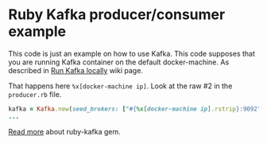 # Ruby Kafka producer/consumer example

This code is just an example on how to use Kafka. This code supposes that you are running Kafka container on the default docker-machine. As described in [Run Kafka locally](https://github.com/OpenData-tu/documentation/wiki/Run-Kafka-locally) wiki page.

That happens here `%x[docker-machine ip]`. Look at the raw #2 in the `producer.rb` file.


```ruby
kafka = Kafka.new(seed_brokers: ["#{%x[docker-machine ip].rstrip}:9092"])
...
```

[Read more](https://github.com/zendesk/ruby-kafka#consuming-messages-from-kafka) about ruby-kafka gem.